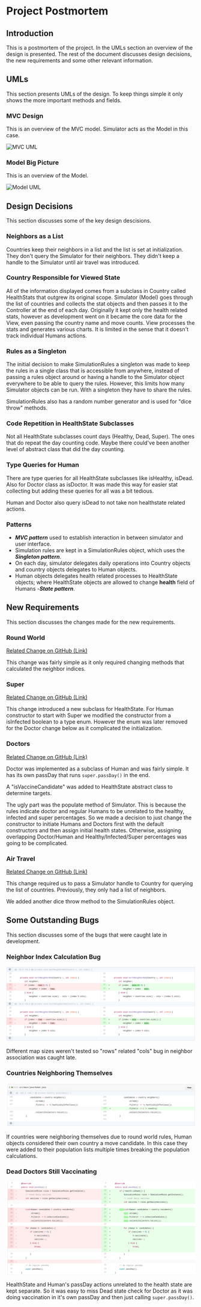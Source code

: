 # Project Postmortem

## Introduction

This is a postmortem of the project. In the UMLs section an overview of the
design is presented. The rest of the document discusses design decisions, the
new requirements and some other relevant information.

## UMLs

This section presents UMLs of the design.
To keep things simple it only shows the more important methods and fields.


### MVC Design

This is an overview of the MVC model. Simulator acts as the Model in this case.

![MVC UML](doc/mvc.png)

### Model Big Picture

This is an overview of the Model.

![Model UML](doc/Model.png)

## Design Decisions

This section discusses some of the key design descisions.

### Neighbors as a List

Countries keep their neighbors in a list and the list is set at initialization.
They don't query the Simulator for their neighbors. They didn't keep a handle
to the Simulator until air travel was introduced.

### Country Responsible for Viewed State

All of the information displayed comes from a subclass in Country called
HealthStats that outgrew its original scope. Simulator (Model) goes through the
list of countries and collects the stat objects and then passes it to the
Controller at the end of each day. Originally it kept only the health related
stats, however as development went on it became the core data for the View,
even passing the country name and move counts.  View processes the stats and
generates various charts. It is limited in the sense that it doesn't track
individual Humans actions.

### Rules as a Singleton

The initial decision to make SimulationRules a singleton was made to keep the
rules in a single class that is accessible from anywhere, instead of passing a
rules object around or having a handle to the Simulator object everywhere to be
able to query the rules. However, this limits how many Simulator objects can be
run. With a singleton they have to share the rules.

SimulationRules also has a random number generator and is used for "dice throw"
methods.

### Code Repetition in HealthState Subclasses

Not all HealthState subclasses count days (Healthy, Dead, Super). The ones that
do repeat the day counting code. Maybe there could've been another level of
abstract class that did the day counting.

### Type Queries for Human

There are type queries for all HealthState subclasses like isHealthy, isDead.
Also for Doctor class as isDoctor. It was made this way for easier stat
collecting but adding these queries for all was a bit tedious.

Human and Doctor also query isDead to not take non healthstate related actions.

### Patterns

* ***MVC pattern*** used to establish interaction in between simulator and user
  interface.
* Simulation rules are kept in a SimulationRules object, which uses the
  ***Singleton pattern***.
* On each day, simulator delegates daily operations into Country objects and
  country objects delegates to Human objects.
* Human objects delegates health related processes to HealthState objects;
  where HealthState objects are allowed to change **health** field of Humans
  -***State pattern***.

## New Requirements

This section discusses the changes made for the new requirements.

### Round World

[Related Change on GitHub (Link)](https://github.com/ozusrl/CS534-kivanccakmak-okanpalaz/commit/824cb1fdc5306ff98c4ce2375f623f892dedcf70)

This change was fairly simple as it only required changing methods that
calculated the neighbor indices.

### Super

[Related Change on GitHub (Link)](https://github.com/ozusrl/CS534-kivanccakmak-okanpalaz/commit/28ae1e4e1043619a4b947b959962962ce707260c)

This change introduced a new subclass for HealthState. For Human constructor to
start with Super we modified the constructor from a isInfected boolean to a
type enum. However the enum was later removed for the Doctor change below as it
complicated the initialization.

### Doctors

[Related Change on GitHub (Link)](https://github.com/ozusrl/CS534-kivanccakmak-okanpalaz/commit/5e09ceda9b9bde3a40f469fe9705150255f5d9a5)

Doctor was implemented as a subclass of Human and was fairly simple. It has its
own passDay that runs `super.passDay()` in the end.

A "isVaccineCandidate" was added to HealthState abstract class to determine
targets.

The ugly part was the populate method of Simulator. This is because the rules
indicate doctor and regular Humans to be unrelated to the healthy, infected and
super percentages. So we made a decision to just change the constructor to
initiate Humans and Doctors first with the default constructors and then assign
initial health states. Otherwise, assigning overlapping Doctor/Human and
Healthy/Infected/Super percentages was going to be complicated.

### Air Travel

[Related Change on GitHub (Link)](https://github.com/ozusrl/CS534-kivanccakmak-okanpalaz/commit/882c76ba24abf62756eb4cacd3f5f828fe21f1e6)

This change required us to pass a Simulator handle to Country for querying the
list of countries. Previously, they only had a list of neighbors.

We added another dice throw method to the SimulationRules object.

## Some Outstanding Bugs

This section discusses some of the bugs that were caught late in development.

### Neighbor Index Calculation Bug

![Neighbor Index Calculation Bug](./doc/index.png)

Different map sizes weren't tested so "rows" related "cols" bug in neighbor
association was caught late.

### Countries Neighboring Themselves

![Countries Neighboring Themselves](doc/move.png)

If countries were neighboring themselves due to round world rules, Human
objects considered their own country a move candidate. In this case they were
added to their population lists multiple times breaking the population
calculations.


### Dead Doctors Still Vaccinating

![Dead Doctors Still Vaccinating](doc/deaddoctor.png)

HealthState and Human's passDay actions unrelated to the health state are kept
separate. So it was easy to miss Dead state check for Doctor as it was doing
vaccination in it's own passDay and then just calling `super.passDay()`.

